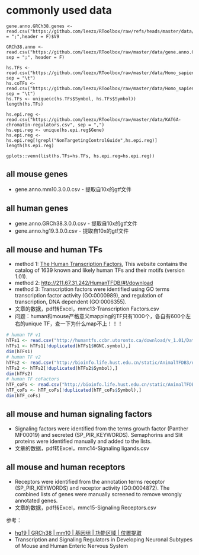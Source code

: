 # commonly used data
```
gene.anno.GRCh38.genes <- read.csv("https://github.com/leezx/RToolbox/raw/refs/heads/master/data/gene.anno.GRCh38.3.0.0.csv",sep = ";",header = F)$V9
```


```
GRCh38.anno <- read.csv("https://github.com/leezx/RToolbox/raw/master/data/gene.anno.GRCh38.ensembl90.csv", sep = ";", header = F)
```

```
hs.TFs <- read.csv("https://github.com/leezx/RToolbox/raw/master/data/Homo_sapiens_TF.txt", sep = "\t")
hs.coTFs <- read.csv("https://github.com/leezx/RToolbox/raw/master/data/Homo_sapiens_TF_cofactors.txt", sep = "\t")
hs.TFs <- unique(c(hs.TFs$Symbol, hs.TFs$Symbol))
length(hs.TFs)
 
hs.epi.reg <- read.csv("https://github.com/leezx/RToolbox/raw/master/data/KAT6A-chromatin-regulators.csv", sep = ",")
hs.epi.reg <- unique(hs.epi.reg$Gene)
hs.epi.reg <- hs.epi.reg[!grepl("NonTargetingControlGuide",hs.epi.reg)]
length(hs.epi.reg)
 
gplots::venn(list(hs.TFs=hs.TFs, hs.epi.reg=hs.epi.reg))
```

## all mouse genes
- gene.anno.mm10.3.0.0.csv - 提取自10x的gtf文件

## all human genes
- gene.anno.GRCh38.3.0.0.csv - 提取自10x的gtf文件
- gene.anno.hg19.3.0.0.csv - 提取自10x的gtf文件

## all mouse and human TFs
- method 1: [The Human Transcription Factors](http://humantfs.ccbr.utoronto.ca/), This website contains the catalog of 1639 known and likely human TFs and their motifs (version 1.01).
- method 2: http://211.67.31.242/HumanTFDB/#!/download
- method 3: Transcription factors were identified using GO terms transcription factor activity (GO:0000989), and regulation of transcription, DNA dependent (GO:0006355).
- 文章的数据，pdf转Excel，mmc13-Transcription Factors.csv
- 问题：human和mouse严格意义mapping的TF只有1000个，各自有600个左右的unique TF，查一下为什么map不上！！！

```r
# human TF v1
hTFs1 <- read.csv("http://humantfs.ccbr.utoronto.ca/download/v_1.01/DatabaseExtract_v_1.01.csv", header = T)
hTFs1 <- hTFs1[!duplicated(hTFs1$HGNC.symbol),]
dim(hTFs1)
# human TF v2
hTFs2 <- read.csv("http://bioinfo.life.hust.edu.cn/static/AnimalTFDB3/download/Homo_sapiens_TF", header = T, sep="\t")
hTFs2 <- hTFs2[!duplicated(hTFs2$Symbol),]
dim(hTFs2)
# human TF coFactors
hTF_coFs <- read.csv("http://bioinfo.life.hust.edu.cn/static/AnimalTFDB3/download/Homo_sapiens_TF_cofactors", header = T, sep="\t")
hTF_coFs <- hTF_coFs[!duplicated(hTF_coFs$Symbol),]
dim(hTF_coFs)
```

## all mouse and human signaling factors
- Signaling factors were identified from the terms growth factor (Panther MF00019) and secreted (SP_PIR_KEYWORDS). Semaphorins and Slit proteins were identified manually and added to the lists.
- 文章的数据，pdf转Excel，mmc14-Signaling ligands.csv

## all mouse and human receptors
- Receptors were identified from the annotation terms receptor (SP_PIR_KEYWORDS) and receptor activity (GO:0004872). The combined lists of genes were manually screened to remove wrongly annotated genes.
- 文章的数据，pdf转Excel，mmc15-Signaling Receptors.csv


参考：
- [hg19 | GRCh38 | mm10 | 基因组 | 功能区域 | 位置提取](https://www.cnblogs.com/leezx/p/11889925.html)
- Transcription and Signaling Regulators in Developing Neuronal Subtypes of Mouse and Human Enteric Nervous System
